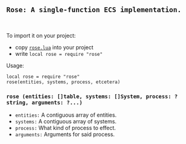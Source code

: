 ## `Rose: A single-function ECS implementation.`
<br>

To import it on your project:
-   copy [`rose.lua`](../rose.lua) into your project
-   write `local rose = require "rose"`

Usage:
```
local rose = require "rose"
rose(entities, systems, process, etcetera)
```

### `rose (entities: []table, systems: []System, process: ?string, arguments: ?...)`
-   `entities:` A contiguous array of entities.
-   `systems:` A contiguous array of systems.
-   `process:` What kind of process to effect.
-   `arguments:` Arguments for said process.
